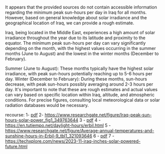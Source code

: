 It appears that the provided sources do not contain accessible information regarding the minimum peak sun-hours per day in Iraq for all months. However, based on general knowledge about solar irradiance and the geographical location of Iraq, we can provide a rough estimate.

Iraq, being located in the Middle East, experiences a high amount of solar irradiance throughout the year due to its latitude and proximity to the equator. The minimum peak sun-hours per day can vary significantly depending on the month, with the highest values occurring in the summer months (June to August) and the lowest in the winter months (December to February).

Summer (June to August): These months typically have the highest solar irradiance, with peak sun-hours potentially reaching up to 5-6 hours per day.
Winter (December to February): During these months, sun-hours decrease, with peak sun-hours possibly averaging around 2-3 hours per day.
It's important to note that these are rough estimates and actual values can vary based on specific location within Iraq, altitude, and atmospheric conditions. For precise figures, consulting local meteorological data or solar radiation databases would be necessary.

recourse:
1- [pdf](https://iopscience.iop.org/article/10.1088/1742-6596/2322/1/012079/pdf)
2- https://www.researchgate.net/figure/Iraq-peak-sun-hours-solar-power_fig1_349763644
3 - [pdf](https://ijs.uobaghdad.edu.iq/index.php/eijs/article/download/1283/707)
4 -https://en.tutiempo.net/daylight-hours/erbil.html
5 - https://www.researchgate.net/figure/Average-annual-temperatures-and-sunshine-hours-in-Erbil-9_tbl1_321093646
6 - [pdf](https://library.fes.de/pdf-files/bueros/amman/16324-20200722.pdf)
7 - https://techxplore.com/news/2023-11-iraq-inches-solar-powered-future.html
